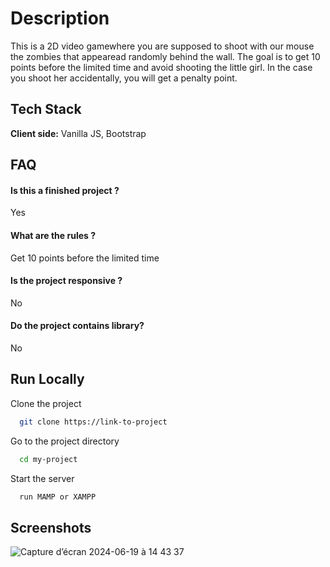 
# Description

This is a 2D video gamewhere you are supposed to shoot with our mouse the zombies that appearead randomly behind the wall. 
The goal is to get 10 points before the limited time and avoid shooting the little girl. In the case you shoot her accidentally, you will get a penalty point.
## Tech Stack

**Client side:**  Vanilla JS, Bootstrap







## FAQ

#### Is this a finished project ?

Yes

#### What are the rules ?

Get 10 points before the limited time

#### Is the project responsive ? 

No

#### Do the project contains library?

No






## Run Locally

Clone the project

```bash
  git clone https://link-to-project
```

Go to the project directory

```bash
  cd my-project
```


Start the server

```bash
  run MAMP or XAMPP
```


## Screenshots

![Capture d’écran 2024-06-19 à 14 43 37](https://github.com/alexisr91/zombie-game-2D/assets/160608635/bc084ba6-eddf-4b40-9cc1-3d1a605fa333)
